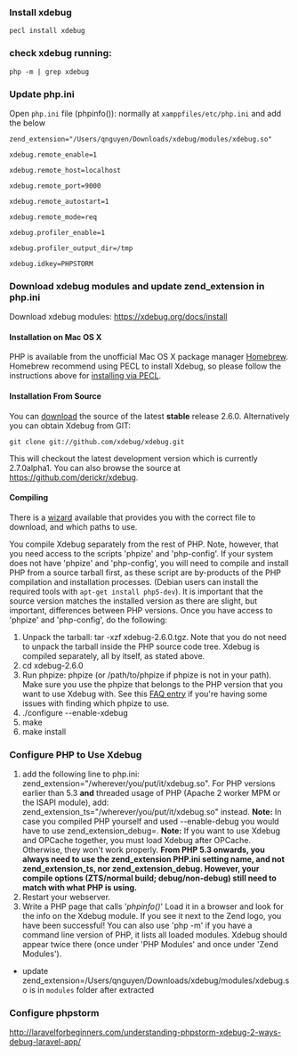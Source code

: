 ### Install xdebug

```
pecl install xdebug
```



### check xdebug running:

```
php -m | grep xdebug
```



### Update php.ini

Open `php.ini` file (phpinfo()): normally at `xamppfiles/etc/php.ini` and add the below

```properties
zend_extension="/Users/qnguyen/Downloads/xdebug/modules/xdebug.so"

xdebug.remote_enable=1

xdebug.remote_host=localhost

xdebug.remote_port=9000

xdebug.remote_autostart=1

xdebug.remote_mode=req

xdebug.profiler_enable=1

xdebug.profiler_output_dir=/tmp

xdebug.idkey=PHPSTORM 
```



### Download xdebug modules and update zend_extension in php.ini

Download xdebug modules: https://xdebug.org/docs/install 

#### Installation on Mac OS X

PHP is available from the unofficial Mac OS X package manager [Homebrew](http://brew.sh/). Homebrew recommend using PECL to install Xdebug, so please follow the instructions above for [installing via PECL](https://xdebug.org/docs/install#pecl).

#### Installation From Source

You can [download](https://xdebug.org/download.php#releases) the source of the latest **stable** release 2.6.0. Alternatively you can obtain Xdebug from GIT:

```
git clone git://github.com/xdebug/xdebug.git
```

This will checkout the latest development version which is currently 2.7.0alpha1. You can also browse the source at <https://github.com/derickr/xdebug>.

#### Compiling

There is a [wizard](https://xdebug.org/wizard.php) available that provides you with the correct file to download, and which paths to use.

You compile Xdebug separately from the rest of PHP. Note, however, that you need access to the scripts 'phpize' and 'php-config'. If your system does not have 'phpize' and 'php-config', you will need to compile and install PHP from a source tarball first, as these script are by-products of the PHP compilation and installation processes. (Debian users can install the required tools with `apt-get install php5-dev`). It is important that the source version matches the installed version as there are slight, but important, differences between PHP versions. Once you have access to 'phpize' and 'php-config', do the following:

1. Unpack the tarball: tar -xzf xdebug-2.6.0.tgz. Note that you do not need to unpack the tarball inside the PHP source code tree. Xdebug is compiled separately, all by itself, as stated above.
2. cd xdebug-2.6.0
3. Run phpize: phpize (or /path/to/phpize if phpize is not in your path). Make sure you use the phpize that belongs to the PHP version that you want to use Xdebug with. See this [FAQ entry](https://xdebug.org/docs/faq#api) if you're having some issues with finding which phpize to use.
4. ./configure --enable-xdebug
5. make
6. make install

### Configure PHP to Use Xdebug

1. add the following line to php.ini: zend_extension="/wherever/you/put/it/xdebug.so". For PHP versions earlier than 5.3 **and** threaded usage of PHP (Apache 2 worker MPM or the ISAPI module), add: zend_extension_ts="/wherever/you/put/it/xdebug.so" instead. **Note:** In case you compiled PHP yourself and used --enable-debug you would have to use zend_extension_debug=. **Note:** If you want to use Xdebug and OPCache together, you must load Xdebug after OPCache. Otherwise, they won't work properly. **From PHP 5.3 onwards, you always need to use the zend_extension PHP.ini setting name, and not zend_extension_ts, nor zend_extension_debug. However, your compile options (ZTS/normal build; debug/non-debug) still need to match with what PHP is using.**
2. Restart your webserver.
3. Write a PHP page that calls '*phpinfo()*' Load it in a browser and look for the info on the Xdebug module. If you see it next to the Zend logo, you have been successful! You can also use 'php -m' if you have a command line version of PHP, it lists all loaded modules. Xdebug should appear twice there (once under 'PHP Modules' and once under 'Zend Modules').



* update zend_extension=/Users/qnguyen/Downloads/xdebug/modules/xdebug.so is in `modules` folder after extracted



### Configure phpstorm

<http://laravelforbeginners.com/understanding-phpstorm-xdebug-2-ways-debug-laravel-app/>